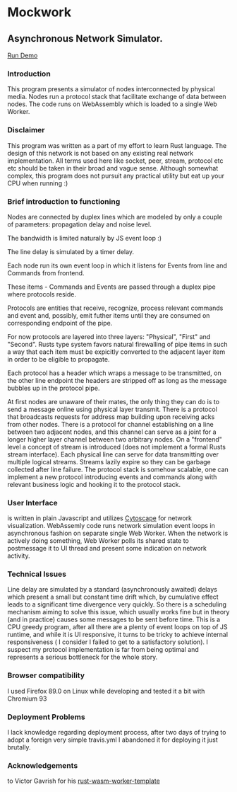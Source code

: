  # Mockwork
 ## Asynchronous Network Simulator.
 [Run Demo](https://retamogordo.github.io/mockwork-site)
 ### Introduction
 This program presents a simulator of nodes interconnected by physical media.
 Nodes run a protocol stack that facilitate exchange of data between nodes.
 The code runs on WebAssembly which is loaded to a single Web Worker.

 ### Disclaimer
 This program was written as a part of my effort to learn Rust language.
 The design of this network is not based on any existing real network implementation.
 All terms used here like socket, peer, stream, protocol etc etc should be
 taken in their broad and vague sense.
 Although somewhat complex, this program does not pursuit any practical utility but eat up your CPU when
 running :)
 
 ### Brief introduction to functioning
 
 Nodes are connected by duplex lines which are modeled by only a couple of
 parameters: propagation delay and noise level.
 
 The bandwidth is limited naturally by JS event loop :)
 
 The line delay is simulated by a timer delay.
 
 Each node run its own event loop in which it listens for Events from line
 and Commands from frontend.
 
 These items - Commands and Events are passed through a duplex pipe where
 protocols reside.
 
 Protocols are entities that receive, recognize, process relevant commands and event
 and, possibly, emit futher items until they are consumed on corresponding
 endpoint of the pipe.
 
 For now protocols are layered into three layers: "Physical", "First" and "Second".
 Rusts type system favors natural firewalling of pipe items in such a way that
 each item must be expicitly converted to the adjacent layer item in order
 to be eligible to propagate.
 
 Each protocol has a header which wraps a message to be transmitted, on the other
 line endpoint the headers are stripped off as long as the message bubbles up in 
 the protocol pipe.
 
 At first nodes are unaware of their mates, the only thing they can do 
 is to send a message online using physical layer transmit.
 There is a protocol that broadcasts requests for address map building upon
 receiving acks from other nodes.
 There is a protocol for channel establishing on a line between two adjacent
 nodes, and this channel can serve as a joint for a longer higher layer channel
 between two arbitrary nodes.
 On a "frontend" level a concept of stream is introduced (does not implement
 a formal Rusts stream interface). 
 Each physical line can serve for data transmitting over multiple logical
 streams.
 Streams lazily expire so they can be garbage collected after line failure.
 The protocol stack is somehow scalable, one can implement a new protocol
 introducing events and commands along with relevant business logic and hooking
 it to the protocol stack.
 
 ### User Interface
 is written in plain Javascript and utilizes [Cytoscape](https://cytoscape.org) for network visualization.
 WebAssemly code runs network simulation event loops in asynchronous fashion
 on separate single Web Worker.
 When the network is actively doing something, Web Worker polls its shared state
 to postmessage it to UI thread and present some indication on network activity.

 ### Technical Issues
 Line delay are simulated by a standard (asynchronously awaited) delays which
 present a small but constant time drift which, by cumulative effect leads to a
 significant time divergence very quickly. 
 So there is a scheduling mechanism aiming to solve this issue, which usually
 works fine but in theory (and in practice) causes some messages to be
 sent before time.
 This is a CPU greedy program, after all there are a plenty of event loops
 on top of JS runtime, and while it is UI responsive, it turns to be tricky to achieve
 internal responsiveness ( I consider I failed to get to a satisfactory solution).
 I suspect my protocol implementation is far from being optimal and represents
 a serious bottleneck for the whole story.
 
 ### Browser compatibility
 I used Firefox 89.0 on Linux while developing and tested it a bit with
 Chromium 93
 
 ### Deployment Problems
 I lack knowledge regarding deployment process, after two days of
 trying to adopt a foreign very simple travis.yml I abandoned it 
 for deploying it just brutally.
 
 ### Acknowledgements
 to Victor Gavrish for his 
 [rust-wasm-worker-template](https://github.com/VictorGavrish/rust-wasm-worker-template)
 
